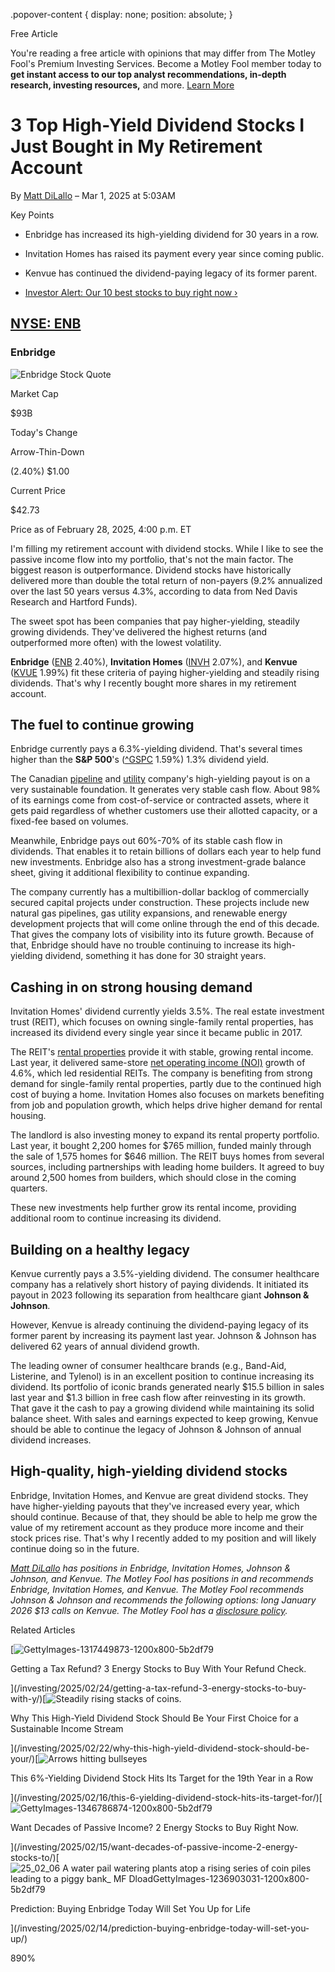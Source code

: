 .popover-content { display: none; position: absolute; }

Free Article[](#)

You're reading a free article with opinions that may differ from The Motley Fool's Premium Investing Services. Become a Motley Fool member today to **get instant access to our top analyst recommendations, in-depth research, investing resources,** and more. [Learn More](https://www.fool.com/mms/mark/op-free-tbox-art)

3 Top High-Yield Dividend Stocks I Just Bought in My Retirement Account
=======================================================================

By [Matt DiLallo](/author/2093/) – Mar 1, 2025 at 5:03AM

Key Points

*   Enbridge has increased its high-yielding dividend for 30 years in a row.
    
*   Invitation Homes has raised its payment every year since coming public.
    
*   Kenvue has continued the dividend-paying legacy of its former parent.
    
*   [Investor Alert: Our 10 best stocks to buy right now ›](https://www.fool.com/mms/mark/e-sa-nonbbn-kp?aid=10969&source=isaedikp0000035)
    

[NYSE: ENB](/quote/nyse/enb/)
-----------------------------

### Enbridge

![Enbridge Stock Quote](https://g.foolcdn.com/art/companylogos/mark/ENB.png)

Market Cap

$93B

Today's Change

Arrow-Thin-Down

(2.40%) $1.00

Current Price

$42.73

Price as of February 28, 2025, 4:00 p.m. ET

I'm filling my retirement account with dividend stocks. While I like to see the passive income flow into my portfolio, that's not the main factor. The biggest reason is outperformance. Dividend stocks have historically delivered more than double the total return of non-payers (9.2% annualized over the last 50 years versus 4.3%, according to data from Ned Davis Research and Hartford Funds).

The sweet spot has been companies that pay higher-yielding, steadily growing dividends. They've delivered the highest returns (and outperformed more often) with the lowest volatility.

**Enbridge** ([ENB](/quote/nyse/enb/) 2.40%), **Invitation Homes** ([INVH](/quote/nyse/invh/) 2.07%), and **Kenvue** ([KVUE](/quote/nyse/kvue/) 1.99%) fit these criteria of paying higher-yielding and steadily rising dividends. That's why I recently bought more shares in my retirement account.

The fuel to continue growing
----------------------------

Enbridge currently pays a 6.3%-yielding dividend. That's several times higher than the **S&P 500**'s ([^GSPC](/quote/snpindex/%5Egspc/) 1.59%) 1.3% dividend yield.

The Canadian [pipeline](https://www.fool.com/investing/stock-market/market-sectors/energy/pipeline-stocks/) and [utility](https://www.fool.com/investing/stock-market/market-sectors/utilities/) company's high-yielding payout is on a very sustainable foundation. It generates very stable cash flow. About 98% of its earnings come from cost-of-service or contracted assets, where it gets paid regardless of whether customers use their allotted capacity, or a fixed-fee based on volumes.

Meanwhile, Enbridge pays out 60%-70% of its stable cash flow in dividends. That enables it to retain billions of dollars each year to help fund new investments. Enbridge also has a strong investment-grade balance sheet, giving it additional flexibility to continue expanding.

The company currently has a multibillion-dollar backlog of commercially secured capital projects under construction. These projects include new natural gas pipelines, gas utility expansions, and renewable energy development projects that will come online through the end of this decade. That gives the company lots of visibility into its future growth. Because of that, Enbridge should have no trouble continuing to increase its high-yielding dividend, something it has done for 30 straight years.

Cashing in on strong housing demand
-----------------------------------

Invitation Homes' dividend currently yields 3.5%. The real estate investment trust (REIT), which focuses on owning single-family rental properties, has increased its dividend every single year since it became public in 2017.

The REIT's [rental properties](https://www.fool.com/terms/r/rental-properties/) provide it with stable, growing rental income. Last year, it delivered same-store [net operating income (NOI)](https://www.fool.com/terms/n/net-operating-income/) growth of 4.6%, which led residential REITs. The company is benefiting from strong demand for single-family rental properties, partly due to the continued high cost of buying a home. Invitation Homes also focuses on markets benefiting from job and population growth, which helps drive higher demand for rental housing.

The landlord is also investing money to expand its rental property portfolio. Last year, it bought 2,200 homes for $765 million, funded mainly through the sale of 1,575 homes for $646 million. The REIT buys homes from several sources, including partnerships with leading home builders. It agreed to buy around 2,500 homes from builders, which should close in the coming quarters.

These new investments help further grow its rental income, providing additional room to continue increasing its dividend.

Building on a healthy legacy
----------------------------

Kenvue currently pays a 3.5%-yielding dividend. The consumer healthcare company has a relatively short history of paying dividends. It initiated its payout in 2023 following its separation from healthcare giant **Johnson & Johnson**.

However, Kenvue is already continuing the dividend-paying legacy of its former parent by increasing its payment last year. Johnson & Johnson has delivered 62 years of annual dividend growth.

The leading owner of consumer healthcare brands (e.g., Band-Aid, Listerine, and Tylenol) is in an excellent position to continue increasing its dividend. Its portfolio of iconic brands generated nearly $15.5 billion in sales last year and $1.3 billion in free cash flow after reinvesting in its growth. That gave it the cash to pay a growing dividend while maintaining its solid balance sheet. With sales and earnings expected to keep growing, Kenvue should be able to continue the legacy of Johnson & Johnson of annual dividend increases.

High-quality, high-yielding dividend stocks
-------------------------------------------

Enbridge, Invitation Homes, and Kenvue are great dividend stocks. They have higher-yielding payouts that they've increased every year, which should continue. Because of that, they should be able to help me grow the value of my retirement account as they produce more income and their stock prices rise. That's why I recently added to my position and will likely continue doing so in the future.

_[Matt DiLallo](https://www.fool.com/author/2093/) has positions in Enbridge, Invitation Homes, Johnson & Johnson, and Kenvue. The Motley Fool has positions in and recommends Enbridge, Invitation Homes, and Kenvue. The Motley Fool recommends Johnson & Johnson and recommends the following options: long January 2026 $13 calls on Kenvue. The Motley Fool has a [disclosure policy](https://www.fool.com/legal/fool-disclosure-policy/)._

Related Articles

[![GettyImages-1317449873-1200x800-5b2df79](https://g.foolcdn.com/image/?url=https%3A%2F%2Fg.foolcdn.com%2Feditorial%2Fimages%2F808443%2Fgettyimages-1317449873-1200x800-5b2df79.jpg&op=resize&w=92&h=52)

Getting a Tax Refund? 3 Energy Stocks to Buy With Your Refund Check.

](/investing/2025/02/24/getting-a-tax-refund-3-energy-stocks-to-buy-with-y/)[![Steadily rising stacks of coins.](https://g.foolcdn.com/image/?url=https%3A%2F%2Fg.foolcdn.com%2Feditorial%2Fimages%2F808081%2Fsteadily-rising-stacks-of-coins.jpg&op=resize&w=92&h=52)

Why This High-Yield Dividend Stock Should Be Your First Choice for a Sustainable Income Stream

](/investing/2025/02/22/why-this-high-yield-dividend-stock-should-be-your/)[![Arrows hitting bullseyes](https://g.foolcdn.com/image/?url=https%3A%2F%2Fg.foolcdn.com%2Feditorial%2Fimages%2F807833%2Farrows-hitting-bullseyes.jpg&op=resize&w=92&h=52)

This 6%-Yielding Dividend Stock Hits Its Target for the 19th Year in a Row

](/investing/2025/02/16/this-6-yielding-dividend-stock-hits-its-target-for/)[![GettyImages-1346786874-1200x800-5b2df79](https://g.foolcdn.com/image/?url=https%3A%2F%2Fg.foolcdn.com%2Feditorial%2Fimages%2F807644%2Fgettyimages-1346786874-1200x800-5b2df79.jpg&op=resize&w=92&h=52)

Want Decades of Passive Income? 2 Energy Stocks to Buy Right Now.

](/investing/2025/02/15/want-decades-of-passive-income-2-energy-stocks-to/)[![25_02_06 A water pail watering plants atop a rising series of coin piles leading to a piggy bank_ MF DloadGettyImages-1236903031-1200x800-5b2df79](https://g.foolcdn.com/image/?url=https%3A%2F%2Fg.foolcdn.com%2Feditorial%2Fimages%2F807176%2F25_02_06-a-water-pail-watering-plants-atop-a-rising-series-of-coin-piles-leading-to-a-piggy-bank_-mf-dloadgettyimages-1236903031-1200x800-5b2df79.jpg&op=resize&w=92&h=52)

Prediction: Buying Enbridge Today Will Set You Up for Life

](/investing/2025/02/14/prediction-buying-enbridge-today-will-set-you-up/)

890%